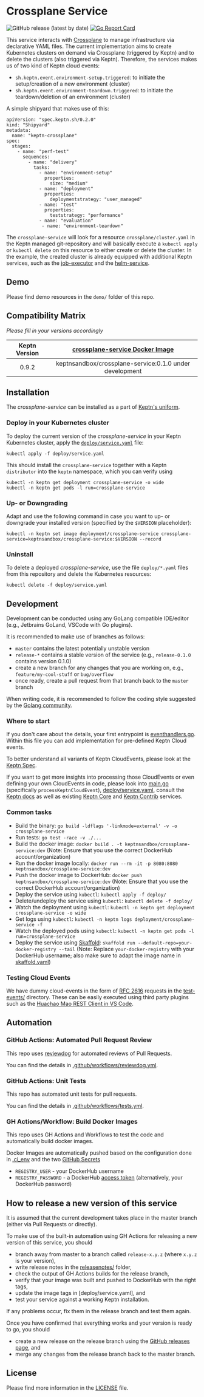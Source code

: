 # Crossplane Service

![GitHub release (latest by date)](https://img.shields.io/github/v/release/keptn-sandbox/crossplane-service)
[![Go Report Card](https://goreportcard.com/badge/github.com/keptn-sandbox/crossplane-service)](https://goreportcard.com/report/github.com/keptn-sandbox/crossplane-service)


This service interacts with [Crossplane](https://crossplane.io) to manage infrastructure via declarative YAML files. 
The current implementation aims to create Kubernetes clusters on demand via Crossplane (triggered by Keptn) and to delete the clusters (also triggered via Keptn).
Therefore, the services makes us of two kind of Keptn cloud events:

- `sh.keptn.event.environment-setup.triggered`: to initiate the setup/creation of a new environment (cluster)
- `sh.keptn.event.environment-teardown.triggered`: to initiate the teardown/deletion of an environment (cluster)

A simple shipyard that makes use of this:
```
apiVersion: "spec.keptn.sh/0.2.0"
kind: "Shipyard"
metadata:
  name: "keptn-crossplane"
spec:
  stages:
    - name: "perf-test"
      sequences:
        - name: "delivery"
          tasks:
            - name: "environment-setup"
              properties:
                size: "medium"
            - name: "deployment"
              properties:
                deploymentstrategy: "user_managed"
            - name: "test"
              properties:
                teststrategy: "performance"
            - name: "evaluation"
             - name: "environment-teardown"
```

The `crossplane-service` will look for a resource `crossplane/cluster.yaml` in the Keptn managed git-repository and will basically execute a `kubectl apply` or `kubectl delete` on this resource to either create or delete the cluster.
In the example, the created cluster is already equipped with additional Keptn services, such as the [job-executor](https://github.com/keptn-sandbox/job-executor-service) and the [helm-service](https://github.com/keptn/keptn/tree/master/helm-service). 

## Demo

Please find demo resources in the `demo/` folder of this repo.



## Compatibility Matrix

*Please fill in your versions accordingly*

| Keptn Version    | [crossplane-service Docker Image](https://hub.docker.com/r/keptnsandbox/crossplane-service/tags) |
|:----------------:|:----------------------------------------:|
|       0.9.2      | keptnsandbox/crossplane-service:0.1.0 under development |


## Installation

The *crossplane-service* can be installed as a part of [Keptn's uniform](https://keptn.sh).

### Deploy in your Kubernetes cluster

To deploy the current version of the *crossplane-service* in your Keptn Kubernetes cluster, apply the [`deploy/service.yaml`](deploy/service.yaml) file:

```console
kubectl apply -f deploy/service.yaml
```

This should install the `crossplane-service` together with a Keptn `distributor` into the `keptn` namespace, which you can verify using

```console
kubectl -n keptn get deployment crossplane-service -o wide
kubectl -n keptn get pods -l run=crossplane-service
```

### Up- or Downgrading

Adapt and use the following command in case you want to up- or downgrade your installed version (specified by the `$VERSION` placeholder):

```console
kubectl -n keptn set image deployment/crossplane-service crossplane-service=keptnsandbox/crossplane-service:$VERSION --record
```

### Uninstall

To delete a deployed *crossplane-service*, use the file `deploy/*.yaml` files from this repository and delete the Kubernetes resources:

```console
kubectl delete -f deploy/service.yaml
```

## Development

Development can be conducted using any GoLang compatible IDE/editor (e.g., Jetbrains GoLand, VSCode with Go plugins).

It is recommended to make use of branches as follows:

* `master` contains the latest potentially unstable version
* `release-*` contains a stable version of the service (e.g., `release-0.1.0` contains version 0.1.0)
* create a new branch for any changes that you are working on, e.g., `feature/my-cool-stuff` or `bug/overflow`
* once ready, create a pull request from that branch back to the `master` branch

When writing code, it is recommended to follow the coding style suggested by the [Golang community](https://github.com/golang/go/wiki/CodeReviewComments).

### Where to start

If you don't care about the details, your first entrypoint is [eventhandlers.go](eventhandlers.go). Within this file 
 you can add implementation for pre-defined Keptn Cloud events.
 
To better understand all variants of Keptn CloudEvents, please look at the [Keptn Spec](https://github.com/keptn/spec).
 
If you want to get more insights into processing those CloudEvents or even defining your own CloudEvents in code, please 
 look into [main.go](main.go) (specifically `processKeptnCloudEvent`), [deploy/service.yaml](deploy/service.yaml),
 consult the [Keptn docs](https://keptn.sh/docs/) as well as existing [Keptn Core](https://github.com/keptn/keptn) and
 [Keptn Contrib](https://github.com/keptn-contrib/) services.

### Common tasks

* Build the binary: `go build -ldflags '-linkmode=external' -v -o crossplane-service`
* Run tests: `go test -race -v ./...`
* Build the docker image: `docker build . -t keptnsandbox/crossplane-service:dev` (Note: Ensure that you use the correct DockerHub account/organization)
* Run the docker image locally: `docker run --rm -it -p 8080:8080 keptnsandbox/crossplane-service:dev`
* Push the docker image to DockerHub: `docker push keptnsandbox/crossplane-service:dev` (Note: Ensure that you use the correct DockerHub account/organization)
* Deploy the service using `kubectl`: `kubectl apply -f deploy/`
* Delete/undeploy the service using `kubectl`: `kubectl delete -f deploy/`
* Watch the deployment using `kubectl`: `kubectl -n keptn get deployment crossplane-service -o wide`
* Get logs using `kubectl`: `kubectl -n keptn logs deployment/crossplane-service -f`
* Watch the deployed pods using `kubectl`: `kubectl -n keptn get pods -l run=crossplane-service`
* Deploy the service using [Skaffold](https://skaffold.dev/): `skaffold run --default-repo=your-docker-registry --tail` (Note: Replace `your-docker-registry` with your DockerHub username; also make sure to adapt the image name in [skaffold.yaml](skaffold.yaml))


### Testing Cloud Events

We have dummy cloud-events in the form of [RFC 2616](https://ietf.org/rfc/rfc2616.txt) requests in the [test-events/](test-events/) directory. These can be easily executed using third party plugins such as the [Huachao Mao REST Client in VS Code](https://marketplace.visualstudio.com/items?itemName=humao.rest-client).

## Automation

### GitHub Actions: Automated Pull Request Review

This repo uses [reviewdog](https://github.com/reviewdog/reviewdog) for automated reviews of Pull Requests. 

You can find the details in [.github/workflows/reviewdog.yml](.github/workflows/reviewdog.yml).

### GitHub Actions: Unit Tests

This repo has automated unit tests for pull requests. 

You can find the details in [.github/workflows/tests.yml](.github/workflows/tests.yml).

### GH Actions/Workflow: Build Docker Images

This repo uses GH Actions and Workflows to test the code and automatically build docker images.

Docker Images are automatically pushed based on the configuration done in [.ci_env](.ci_env) and the two [GitHub Secrets](https://github.com/keptn-sandbox/crossplane-service/settings/secrets/actions)
* `REGISTRY_USER` - your DockerHub username
* `REGISTRY_PASSWORD` - a DockerHub [access token](https://hub.docker.com/settings/security) (alternatively, your DockerHub password)

## How to release a new version of this service

It is assumed that the current development takes place in the master branch (either via Pull Requests or directly).

To make use of the built-in automation using GH Actions for releasing a new version of this service, you should

* branch away from master to a branch called `release-x.y.z` (where `x.y.z` is your version),
* write release notes in the [releasenotes/](releasenotes/) folder,
* check the output of GH Actions builds for the release branch, 
* verify that your image was built and pushed to DockerHub with the right tags,
* update the image tags in [deploy/service.yaml], and
* test your service against a working Keptn installation.

If any problems occur, fix them in the release branch and test them again.

Once you have confirmed that everything works and your version is ready to go, you should

* create a new release on the release branch using the [GitHub releases page](https://github.com/keptn-sandbox/crossplane-service/releases), and
* merge any changes from the release branch back to the master branch.

## License

Please find more information in the [LICENSE](LICENSE) file.
